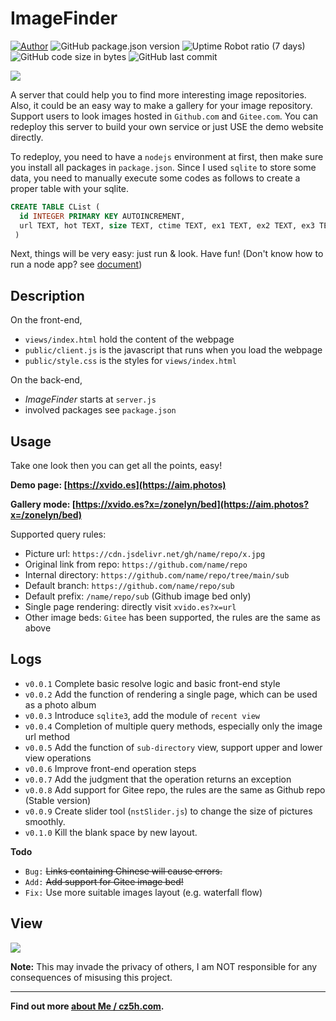 # ImageFinder

[![Author](https://img.shields.io/badge/Author-TianZonglin-green?style=plastic&logo=appveyor)](https://github.com/TianZonglin)
![GitHub package.json version](https://img.shields.io/github/package-json/v/TianZonglin/ImageFinder?style=plastic)
![Uptime Robot ratio (7 days)](https://img.shields.io/uptimerobot/ratio/7/m787087225-950e39e5cd6e3d6c5c9be0cb?style=plastic)
![GitHub code size in bytes](https://img.shields.io/github/languages/code-size/TianZonglin/ImageFinder?style=plastic)
![GitHub last commit](https://img.shields.io/github/last-commit/TianZonglin/ImageFinder?style=plastic)

![](https://cdn.jsdelivr.net/gh/TianZonglin/tuchuang/img/20210131041449.png)

A server that could help you to find more interesting image repositories. Also, it could be an easy way to make a gallery for your image repository. Support users to look images hosted in `Github.com` and `Gitee.com`. You can redeploy this server to build your own service or just USE the demo website directly.

To redeploy, you need to have a `nodejs` environment at first, then make sure you install all packages in `package.json`. Since I used `sqlite` to store some data, you need to manually execute some codes as follows to create a proper table with your sqlite.

```sql
CREATE TABLE CList (
  id INTEGER PRIMARY KEY AUTOINCREMENT,
  url TEXT, hot TEXT, size TEXT, ctime TEXT, ex1 TEXT, ex2 TEXT, ex3 TEXT, ex4 TEXT
 )
```

Next, things will be very easy: just run & look. Have fun!
(Don't know how to run a node app? see [document](https://nodejs.org/docs/latest-v13.x/api/synopsis.html))

## Description

On the front-end,

- `views/index.html` hold the content of the webpage
- `public/client.js` is the javascript that runs when you load the webpage
- `public/style.css` is the styles for `views/index.html`

On the back-end,

- _ImageFinder_ starts at `server.js`
- involved packages see `package.json`

## Usage

Take one look then you can get all the points, easy!

**Demo page: [https://xvido.es](https://aim.photos)**

**Gallery mode: [https://xvido.es?x=/zonelyn/bed](https://aim.photos?x=/zonelyn/bed)**

Supported query rules:

- Picture url: `https://cdn.jsdelivr.net/gh/name/repo/x.jpg`
- Original link from repo: `https://github.com/name/repo`
- Internal directory: `https://github.com/name/repo/tree/main/sub`
- Default branch: `https://github.com/name/repo/sub`
- Default prefix: `/name/repo/sub` (Github image bed only)
- Single page rendering: directly visit `xvido.es?x=url`
- Other image beds: `Gitee` has been supported, the rules are the same as above

## Logs

- `v0.0.1` Complete basic resolve logic and basic front-end style
- `v0.0.2` Add the function of rendering a single page, which can be used as a photo album
- `v0.0.3` Introduce `sqlite3`, add the module of `recent view`
- `v0.0.4` Completion of multiple query methods, especially only the image url method
- `v0.0.5` Add the function of `sub-directory` view, support upper and lower view operations
- `v0.0.6` Improve front-end operation steps
- `v0.0.7` Add the judgment that the operation returns an exception
- `v0.0.8` Add support for Gitee repo, the rules are the same as Github repo (Stable version)
- `v0.0.9` Create slider tool (`nstSlider.js`) to change the size of pictures smoothly.
- `v0.1.0` Kill the blank space by new layout.

**Todo**

- `Bug:` <s>Links containing Chinese will cause errors.</s>
- `Add:` <s>Add support for Gitee image bed!</s>
- `Fix:` Use more suitable images layout (e.g. waterfall flow)

## View

![](https://i.loli.net/2021/01/31/6ziBduAOTIsRbDe.png)



**Note:** This may invade the privacy of others, I am NOT responsible for any consequences of misusing this project.

---

**Find out more [about Me / cz5h.com](https://www.cz5h.com).**
